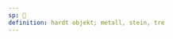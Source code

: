 ```yaml
---
sp: 󱤛
definition: hardt objekt; metall, stein, tre
---
```

<!-- kiwen is about hardness, solid stuff. it's part of the "kiwen-ko-telo-kon" range, that covers several states of matter; solidity, semi-solidity, liquid, gaseous. -->